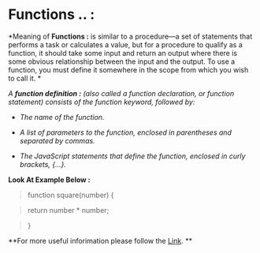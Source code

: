 # Functions .. :

*Meaning of **Functions :**  is similar to a procedure—a set of statements that performs a task or calculates a value, but for a procedure to qualify as a function, it should take some input and return an output where there is some obvious relationship between the input and the output. To use a function, you must define it somewhere in the scope from which you wish to call it. *

*A **function definition :** (also called a function declaration, or function statement) consists of the function keyword, followed by:*

* *The name of the function.*

* *A list of parameters to the function, enclosed in parentheses and separated by commas.*

* *The JavaScript statements that define the function, enclosed in curly brackets, {...}.*

**Look At Example Below :**

>function square(number) {

>  return number * number;

> }

**For more useful inforimation please follow the [Link](read6.md). **